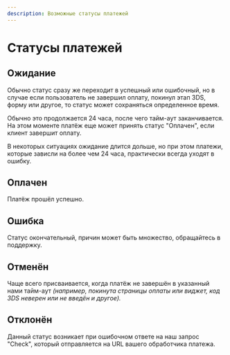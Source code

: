 ```yaml
---
description: Возможные статусы платежей
---
```


# Статусы платежей

## **Ожидание**

Обычно статус сразу же переходит в успешный или ошибочный, но в случае если пользователь не завершил оплату, покинул этап 3DS, форму или другое, то статус может сохраняться определенное время.&#x20;

Обычно это продолжается 24 часа, после чего тайм-аут заканчивается. На этом моменте платёж еще может принять статус "Оплачен", если клиент завершит оплату.

В некоторых ситуациях ожидание длится дольше, но при этом платежи, которые зависли на более чем 24 часа, практически всегда уходят в ошибку.

## **Оплачен**

Платёж прошёл успешно.

## Ошибка

Статус окончательный, причин может быть множество, обращайтесь в поддержку.

## Отменён

Чаще всего присваивается, когда платёж не завершён в указанный нами тайм-аут _(например, покинута страницы оплаты или виджет, код 3DS неверен или не введён и другое)._

## Отклонён

Данный статус возникает при ошибочном ответе на наш запрос "Check", который отправляется на URL вашего обработчика платежа.
